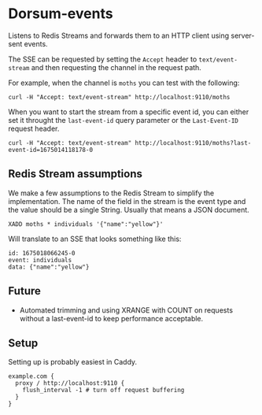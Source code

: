 # Dorsum-events

Listens to Redis Streams and forwards them to an HTTP client using server-sent events.

The SSE can be requested by setting the `Accept` header to `text/event-stream` and then requesting the channel in the request path.

For example, when the channel is `moths` you can test with the following:

    curl -H "Accept: text/event-stream" http://localhost:9110/moths

When you want to start the stream from a specific event id, you can either set it throught the `last-event-id` query parameter or the `Last-Event-ID` request header.

    curl -H "Accept: text/event-stream" http://localhost:9110/moths?last-event-id=1675014118178-0

## Redis Stream assumptions

We make a few assumptions to the Redis Stream to simplify the implementation. The name of the field in the stream is the event type and the value should be a single String. Usually that means a JSON document.

    XADD moths * individuals '{"name":"yellow"}'

Will translate to an SSE that looks something like this:

    id: 1675018066245-0
    event: individuals
    data: {"name":"yellow"}

## Future

* Automated trimming and using XRANGE with COUNT on requests without a last-event-id to keep performance acceptable.

## Setup

Setting up is probably easiest in Caddy.

```
example.com {
  proxy / http://localhost:9110 {
    flush_interval -1 # turn off request buffering
  }
}
```
